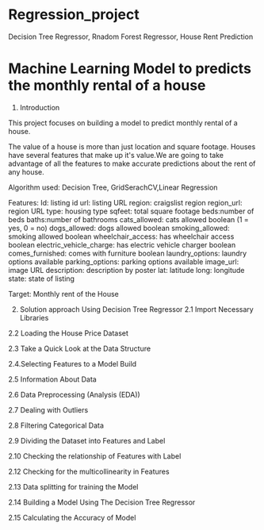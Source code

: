 # Regression_project
Decision Tree Regressor, Rnadom Forest Regressor, House Rent Prediction
# Machine Learning Model to predicts the monthly rental of a house 

1. Introduction

This project focuses on building a model to predict monthly rental of a house.

The value of a house is more than just location and square footage. Houses have several features that make up it's value.We are going to take advantage of all the features to make accurate predictions about the rent of any house.

Algorithm used:
Decision Tree, GridSerachCV,Linear Regression

Features:
Id: listing id url: listing URL region: craigslist region region_url: region URL type: housing type sqfeet: total square footage beds:number of beds baths:number of bathrooms cats_allowed: cats allowed boolean (1 = yes, 0 = no) dogs_allowed: dogs allowed boolean smoking_allowed: smoking allowed boolean wheelchair_access: has wheelchair access boolean electric_vehicle_charge: has electric vehicle charger boolean comes_furnished: comes with furniture boolean laundry_options: laundry options available parking_options: parking options available image_url: image URL description: description by poster lat: latitude long: longitude state: state of listing

Target:
Monthly rent of the House

2. Solution approach Using Decision Tree Regressor
2.1 Import Necessary Libraries

2.2 Loading the House Price Dataset

2.3 Take a Quick Look at the Data Structure

2.4.Selecting Features to a Model Build

2.5 Information About Data

2.6 Data Preprocessing (Analysis (EDA))

2.7 Dealing with Outliers

2.8 Filtering Categorical Data

2.9 Dividing the Dataset into Features and Label

2.10 Checking the relationship of Features with Label

2.12 Checking for the multicollinearity in Features

2.13 Data splitting for training the Model

2.14 Building a Model Using The Decision Tree Regressor

2.15 Calculating the Accuracy of Model
